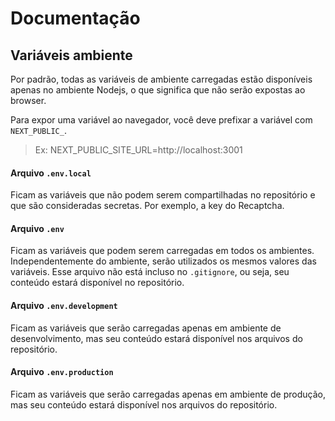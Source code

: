 # Documentação

## Variáveis ambiente

Por padrão, todas as variáveis ​​de ambiente carregadas estão disponíveis apenas no ambiente Nodejs, o que significa que não serão expostas ao browser.

Para expor uma variável ao navegador, você deve prefixar a variável com `NEXT_PUBLIC_`.
> Ex: NEXT_PUBLIC_SITE_URL=http://localhost:3001

#### Arquivo `.env.local`

Ficam as variáveis que não podem serem compartilhadas no repositório e que são consideradas secretas. Por exemplo, a key do Recaptcha.



#### Arquivo `.env`

Ficam as variáveis que podem serem carregadas em todos os ambientes. Independentemente do ambiente, serão utilizados os mesmos valores das variáveis. Esse arquivo não está incluso no `.gitignore`, ou seja, seu conteúdo estará disponível no repositório.

#### Arquivo `.env.development`

Ficam as variáveis que serão carregadas apenas em ambiente de desenvolvimento, mas seu conteúdo estará disponível nos arquivos do repositório.

#### Arquivo `.env.production`

Ficam as variáveis que serão carregadas apenas em ambiente de produção, mas seu conteúdo estará disponível nos arquivos do repositório.
